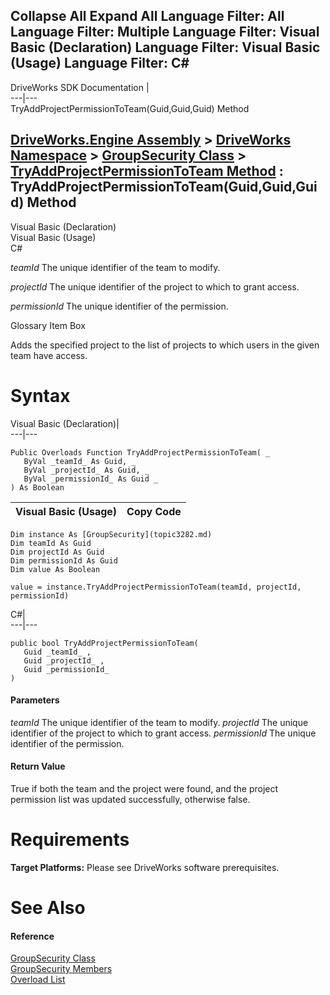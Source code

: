        

 Collapse All Expand All  Language Filter: All  Language Filter: Multiple  Language Filter: Visual Basic (Declaration) Language Filter: Visual Basic (Usage) Language Filter: C#  
---  
DriveWorks SDK Documentation  |   
---|---  
TryAddProjectPermissionToTeam(Guid,Guid,Guid) Method   
  
[DriveWorks.Engine Assembly](topic2156.md) > [DriveWorks Namespace](topic2159.md) > [GroupSecurity Class](topic3282.md) > [TryAddProjectPermissionToTeam Method](topic3324.md) : TryAddProjectPermissionToTeam(Guid,Guid,Guid) Method  
---  
  
Visual Basic (Declaration)    
Visual Basic (Usage)    
C# 

_teamId_
    The unique identifier of the team to modify.

_projectId_
    The unique identifier of the project to which to grant access.

_permissionId_
    The unique identifier of the permission.

Glossary Item Box

Adds the specified project to the list of projects to which users in the given team have access. 

# Syntax

Visual Basic (Declaration)|   
---|---  
      
    
    Public Overloads Function TryAddProjectPermissionToTeam( _
       ByVal _teamId_ As Guid, _
       ByVal _projectId_ As Guid, _
       ByVal _permissionId_ As Guid _
    ) As Boolean  
  
Visual Basic (Usage)| Copy Code  
---|---  
      
    
    Dim instance As [GroupSecurity](topic3282.md)
    Dim teamId As Guid
    Dim projectId As Guid
    Dim permissionId As Guid
    Dim value As Boolean
     
    value = instance.TryAddProjectPermissionToTeam(teamId, projectId, permissionId)  
  
C#|   
---|---  
      
    
    public bool TryAddProjectPermissionToTeam( 
       Guid _teamId_ ,
       Guid _projectId_ ,
       Guid _permissionId_
    )  
  
#### Parameters

 _teamId_
    The unique identifier of the team to modify.
_projectId_
    The unique identifier of the project to which to grant access.
_permissionId_
    The unique identifier of the permission.

#### Return Value

True if both the team and the project were found, and the project permission list was updated successfully, otherwise false.

# Requirements

**Target Platforms:** Please see DriveWorks software prerequisites.

# See Also

#### Reference

[GroupSecurity Class](topic3282.md)   
[GroupSecurity Members](topic3283.md)   
[Overload List](topic3324.md)


